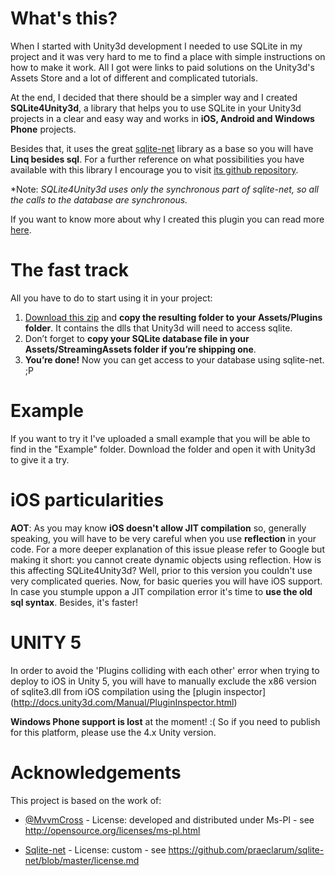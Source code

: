 # What's this?
When I started with Unity3d development I needed to use SQLite in my project and it was very hard to me to find a place with simple instructions on how to make it work. All I got were links to paid solutions on the Unity3d's Assets Store and a lot of different and complicated tutorials.

At the end, I decided that there should be a simpler way and I created **SQLite4Unity3d**, a library that helps you to use SQLite in your Unity3d projects in a clear and easy way and works in **iOS, Android and Windows Phone** projects.

Besides that, it uses the great [sqlite-net](https://github.com/praeclarum/sqlite-net) library as a base so you will have **Linq besides sql**. For a further reference on what possibilities you have available with this library I encourage you to visit [its github repository](https://github.com/praeclarum/sqlite-net). 

*Note: _SQLite4Unity3d uses only the synchronous part of sqlite-net, so all the calls to the database are synchronous._

If you want to know more about why I created this plugin you can read more [here](http://www.codecoding.com/sqlite4unity3d-using-sqlite-net-library-and-unity3d-free-edition/).

# The fast track
All you have to do to start using it in your project:

1. [Download this zip](https://github.com/codecoding/SQLite4Unity3d/raw/master/Plugins.zip) and **copy the resulting folder to your Assets/Plugins folder**. It contains the dlls that Unity3d will need to access sqlite.
2. Don’t forget to **copy your SQLite database file in your Assets/StreamingAssets folder if you’re shipping one**.
3. **You’re done!** Now you can get access to your database using sqlite-net.  ;P

# Example
If you want to try it I've uploaded a small example that you will be able to find in the "Example" folder. Download the folder and open it with Unity3d to give it a try.

# iOS particularities
**AOT**: 
As you may know **iOS doesn't allow JIT compilation** so, generally speaking, you will have to be very careful when you use **reflection** in your code. For a more deeper explanation of this issue please refer to Google but making it short: you cannot create dynamic objects using reflection. How is this affecting SQLite4Unity3d? Well, prior to this version you couldn't use very complicated queries. Now, for basic queries you will have iOS support. In case you stumple uppon a JIT compilation error it's time to **use the old sql syntax**. Besides, it's faster!

# UNITY 5 
In order to avoid the 'Plugins colliding with each other' error when trying to deploy to iOS in Unity 5, you will have to manually exclude the x86 version of sqlite3.dll from iOS compilation using the [plugin inspector] (http://docs.unity3d.com/Manual/PluginInspector.html)

**Windows Phone support is lost** at the moment! :( So if you need to publish for this platform, please use the 4.x Unity version.


# Acknowledgements
This project is based on the work of:

- [@MvvmCross](https://github.com/MvvmCross/MvvmCross) - License: developed and distributed under Ms-Pl - see http://opensource.org/licenses/ms-pl.html

- [Sqlite-net](https://github.com/praeclarum/sqlite-net) - License: custom - see https://github.com/praeclarum/sqlite-net/blob/master/license.md


